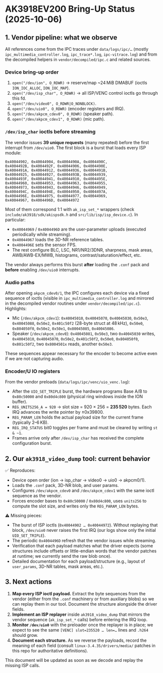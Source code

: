 # AK3918EV200 Bring-Up Status (2025-10-06)

## 1. Vendor pipeline: what we observe

All references come from the IPC traces under `data/logs/ipc/…` (mostly `ipc_multimedia_controller.log`, `ipc_trace*.log`, `ipc-vitrace.log`) and from the decompiled helpers in `vendor/decompiled/ipc.c` and related sources.

### Device bring-up order
1. `open("/dev/ion", O_RDWR)` → reserve/map ~24 MiB DMABUF (ioctls `ION_IOC_ALLOC`, `ION_IOC_MAP`).
2. `open("/dev/isp_char", O_RDWR)` → all ISP/VENC control ioctls go through this fd.
3. `open("/dev/video0", O_RDWR|O_NONBLOCK)`.
4. `open("/dev/uio0", O_RDWR)` (encoder registers and IRQ).
5. `open("/dev/akpcm_cdev0", O_RDWR)` (speaker path).
6. `open("/dev/akpcm_cdev1", O_RDWR)` (mic path).

### `/dev/isp_char` ioctls before streaming
The vendor issues **39 unique requests** (many repeated) before the first interrupt from `/dev/uio0`. The first block is a burst that loads every ISP module:

```
0x40044902, 0x40044904, 0x4004490A, 0x4004490C,
0x4004492B, 0x4004492F, 0x40044906, 0x4004490E,
0x4004491A, 0x40044912, 0x40044936, 0x4004491B,
0x40044925, 0x40044927, 0x4004493B, 0x40044939,
0x4004493F, 0x40044941, 0x40044910, 0x4004495E,
0x40044960, 0x40044953, 0x40044963, 0x40044955,
0x40044973, 0x40044943, 0x40044946, 0x40044949,
0x4004494C, 0x4004494E, 0x40044950, 0x4004497A,
0x4004496E, 0x40044975, 0x40044977, 0x40044969,
0x40044967, 0x4004496D, 0x40044972
```

Most of them correspond 1:1 with `ak_isp_set_*` wrappers (check `include/ak3918/sdk/akispsdk.h` and `src/lib/isp/isp_device.c`). In particular:

- `0x40044969` / `0x4004496D` are the user-parameter uploads (executed periodically while streaming).
- `0x40044967` loads the 3D-NR reference tables.
- `0x4004496E` sets the sensor FPS.
- The rest configure BLC, LSC, NR1/NR2/3DNR, sharpness, mask areas, AWB/AWB-EX/MWB, histograms, contrast/saturation/effect, etc.

The vendor always performs this burst **after** loading the `.conf` pack and **before** enabling `/dev/uio0` interrupts.

### Audio paths
After opening `akpcm_cdev0/1`, the IPC configures each device via a fixed sequence of ioctls (visible in `ipc_multimedia_controller.log` and mirrored in the decompiled vendor routines under `vendor/decompiled/ipc.c`). Highlights:

- Mic (`/dev/akpcm_cdev1`): `0x40045010`, `0x40045070`, `0x40045030`, `0x50e3`, `0x40045088`, `0x50e2`, `0x401c50f2` (28-byte struct at 48 kHz), `0x50e0`, `0x804050f0`, `0x50e2`, `0x50e1`, `0x80045085`, `0x40045086`.
- Speaker (`/dev/akpcm_cdev0`): `0x40045081`, `0x50e3`, two `0x40045030` writes, `0x40045010`, `0x40045070`, `0x50e2`, `0x401c50f2`, `0x50e0`, `0x804050f0`, `0x801c50f2`, two `0x8004501x` reads, another `0x50e3`.

These sequences appear necessary for the encoder to become active even if we are not capturing audio.

### Encoder/U   IO registers
From the vendor preloads (`data/logs/ipc/venc/uio_venc.log`):

- After the `UIO_SET_TRIPLE` burst, the hardware programs Base A/B to `0x80c50000` and `0x80d4c800` (physical ring windows inside the ION buffer).
- `REG_UNITS256_A = 920` → slot size = 920 × 256 = **235 520** bytes. Each IRQ advances the write pointer by ±0x39800.
- `REG_PARAM_LEN` holds the actual payload size for the current frame (typically 2–6 KB).
- `REG_IRQ_STATUS` bit0 toggles per frame and must be cleared by writing `st & ~1`.
- Frames arrive only after `/dev/isp_char` has received the complete configuration burst.

## 2. Our `ak3918_video_dump` tool: current behavior

✅ Reproduces:
- Device open order (ion → isp_char → video0 → uio0 → akpcm0/1).
- Loads the `.conf` pack, 3D-NR blob, and user params.
- Configures `/dev/akpcm_cdev0` and `/dev/akpcm_cdev1` with the same ioctl sequence as the vendor.
- Forces encoder bases to `0x80c50000` / `0x80d4c800`, uses `units256` to compute the slot size, and writes only the `REG_PARAM_LEN` bytes.

⚠️ Missing pieces:
- The burst of ISP ioctls (`0x40044902 … 0x40044972`). Without replaying that block, `/dev/uio0` never raises the first IRQ (our logs show only the initial `UIO_SET_TRIPLE`).
- The periodic `0x4004496D` refresh that the vendor issues while streaming.
- Verification that each payload matches what the driver expects (some structures include offsets or little-endian words that the vendor patches at runtime; we currently send the raw blob once).
- Detailed documentation for each payload/structure (e.g., layout of `user_params`, 3D-NR tables, mask areas, etc.).

## 3. Next actions

1. **Map every ISP ioctl payload.** Extract the byte sequences from the vendor (either from the `.conf` machinery or from auxiliary blobs) so we can replay them in our tool. Document the structure alongside the driver fields.
2. **Implement an ISP replayer** inside `ak3918_video_dump` that mirrors the vendor sequence (`ak_isp_set_*` calls) before entering the IRQ loop.
3. **Monitor `/dev/uio0`** with the preloader once the replayer is in place; we expect to see the same `[VENC] slot=235520 … len=…` lines and `.h264` should grow.
4. **Document each structure.** As we reverse the payloads, record the meaning of each field (consult `linux-3.4.35/drivers/media/` patches in this repo for authoritative definitions).

This document will be updated as soon as we decode and replay the missing ISP calls.
